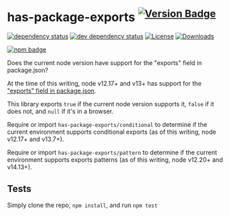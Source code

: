 # has-package-exports <sup>[![Version Badge][npm-version-svg]][package-url]</sup>

[![dependency status][deps-svg]][deps-url]
[![dev dependency status][dev-deps-svg]][dev-deps-url]
[![License][license-image]][license-url]
[![Downloads][downloads-image]][downloads-url]

[![npm badge][npm-badge-png]][package-url]

Does the current node version have support for the "exports" field in package.json?

At the time of this writing, node v12.17+ and v13+ has support for the ["exports" field in package.json](https://nodejs.org/api/packages.html#packages_exports).

This library exports `true` if the current node version supports it, `false` if it does not, and `null` if it's in a browser.

Require or import `has-package-exports/conditional` to determine if the current environment supports conditional exports (as of this writing, node v12.17+ and v13.7+).

Require or import `has-package-exports/pattern` to determine if the current environment supports exports patterns (as of this writing, node v12.20+ and v14.13+).

## Tests
Simply clone the repo, `npm install`, and run `npm test`

[package-url]: https://npmjs.org/package/has-package-exports
[npm-version-svg]: https://versionbadg.es/inspect-js/has-package-exports.svg
[deps-svg]: https://david-dm.org/inspect-js/has-package-exports.svg
[deps-url]: https://david-dm.org/inspect-js/has-package-exports
[dev-deps-svg]: https://david-dm.org/inspect-js/has-package-exports/dev-status.svg
[dev-deps-url]: https://david-dm.org/inspect-js/has-package-exports#info=devDependencies
[npm-badge-png]: https://nodei.co/npm/has-package-exports.png?downloads=true&stars=true
[license-image]: https://img.shields.io/npm/l/has-package-exports.svg
[license-url]: LICENSE
[downloads-image]: https://img.shields.io/npm/dm/has-package-exports.svg
[downloads-url]: https://npm-stat.com/charts.html?package=has-package-exports
